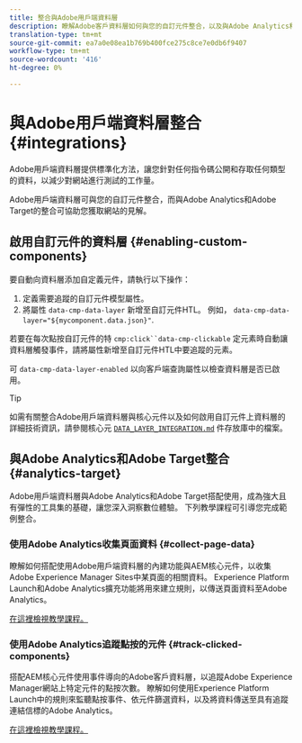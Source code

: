 ```yaml
---
title: 整合與Adobe用戶端資料層
description: 瞭解Adobe客戶資料層如何與您的自訂元件整合，以及與Adobe Analytics和Adobe Target的整合如何協助您獲得網站的深入資訊
translation-type: tm+mt
source-git-commit: ea7a0e08ea1b769b400fce275c8ce7e0db6f9407
workflow-type: tm+mt
source-wordcount: '416'
ht-degree: 0%

---
```



# 與Adobe用戶端資料層整合 {#integrations}

Adobe用戶端資料層提供標準化方法，讓您針對任何指令碼公開和存取任何類型的資料，以減少對網站進行測試的工作量。

Adobe用戶端資料層可與您的自訂元件整合，而與Adobe Analytics和Adobe Target的整合可協助您獲取網站的見解。

## 啟用自訂元件的資料層 {#enabling-custom-components}

要自動向資料層添加自定義元件，請執行以下操作：

1. 定義需要追蹤的自訂元件模型屬性。
1. 將屬性 `data-cmp-data-layer` 新增至自訂元件HTL。 例如， `data-cmp-data-layer="${mycomponent.data.json}"`.

若要在每次點按自訂元件的特 `cmp:click``data-cmp-clickable` 定元素時自動讓資料層觸發事件，請將屬性新增至自訂元件HTL中要追蹤的元素。

可 `data-cmp-data-layer-enabled` 以向客戶端查詢屬性以檢查資料層是否已啟用。

>[!TIP]
>
>如需有關整合Adobe用戶端資料層與核心元件以及如何啟用自訂元件上資料層的詳細技術資訊，請參閱核心元 [`DATA_LAYER_INTEGRATION.md`](https://github.com/adobe/aem-core-wcm-components/blob/master/DATA_LAYER_INTEGRATION.md) 件存放庫中的檔案。

## 與Adobe Analytics和Adobe Target整合 {#analytics-target}

Adobe用戶端資料層與Adobe Analytics和Adobe Target搭配使用，成為強大且有彈性的工具集的基礎，讓您深入洞察數位體驗。 下列教學課程可引導您完成範例整合。

### 使用Adobe Analytics收集頁面資料 {#collect-page-data}

瞭解如何搭配使用Adobe用戶端資料層的內建功能與AEM核心元件，以收集Adobe Experience Manager Sites中某頁面的相關資料。 Experience Platform Launch和Adobe Analytics擴充功能將用來建立規則，以傳送頁面資料至Adobe Analytics。

[在這裡檢視教學課程。](https://docs.adobe.com/content/help/en/experience-manager-learn/sites/integrations/analytics/collect-data-analytics.html)

### 使用Adobe Analytics追蹤點按的元件 {#track-clicked-components}

搭配AEM核心元件使用事件導向的Adobe客戶資料層，以追蹤Adobe Experience Manager網站上特定元件的點按次數。 瞭解如何使用Experience Platform Launch中的規則來監聽點按事件、依元件篩選資料，以及將資料傳送至具有追蹤連結信標的Adobe Analytics。

[在這裡檢視教學課程。](https://docs.adobe.com/content/help/en/experience-manager-learn/sites/integrations/analytics/track-clicked-component.html)
